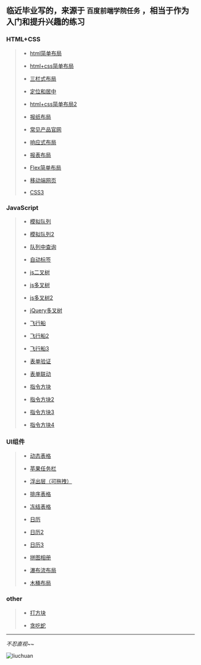 ## 临近毕业写的，来源于 `百度前端学院任务` ，相当于作为入门和提升兴趣的练习

### HTML+CSS

> - [html简单布局](https://tanf1995.github.io/task-web-javascript/1.html%E5%B8%83%E5%B1%80.html)
>
> - [html+css简单布局](https://tanf1995.github.io/task-web-javascript/2.html+css.html)
>
> - [三栏式布局](https://tanf1995.github.io/task-web-javascript/3.%E4%B8%89%E6%A0%8F%E5%BC%8F%E5%B8%83%E5%B1%80.html)
>
> - [定位和居中](https://tanf1995.github.io/task-web-javascript/4.%E5%AE%9A%E4%BD%8D%E4%B8%8E%E5%B1%85%E4%B8%AD.html)
>
> - [html+css简单布局2](https://tanf1995.github.io/task-web-javascript/05.%E4%BE%A7%E6%A0%8F.html)
>
> - [报纸布局](https://tanf1995.github.io/task-web-javascript/06.%E6%A8%A1%E6%8B%9F%E6%8A%A5%E7%BA%B8%E6%8E%92%E7%89%88/06.%E6%A8%A1%E6%8B%9F%E6%8A%A5%E7%BA%B8%E6%8E%92%E7%89%88.html)
>
> - [常见产品官网](https://tanf1995.github.io/task-web-javascript/07.%E5%B8%B8%E8%A7%81%E4%BA%A7%E5%93%81%E5%AE%98%E7%BD%91/07.%E4%BA%A7%E5%93%81%E5%AE%98%E7%BD%91.html)
>
> - [响应式布局](https://tanf1995.github.io/task-web-javascript/08.%E5%93%8D%E5%BA%94%E5%BC%8F%E5%B8%83%E5%B1%80.html)
>
> - [报表布局](https://tanf1995.github.io/task-web-javascript/08.%E5%93%8D%E5%BA%94%E5%BC%8F%E5%B8%83%E5%B1%80.html)
>
> - [Flex简单布局](https://tanf1995.github.io/task-web-javascript/08.%E5%93%8D%E5%BA%94%E5%BC%8F%E5%B8%83%E5%B1%80.html)
>
> - [移动端网页](https://tanf1995.github.io/task-web-javascript/11.%E7%A7%BB%E5%8A%A8%E7%AB%AF%E7%BD%91%E7%AB%99/11.%E7%A7%BB%E5%8A%A8%E7%AB%AF%E7%BD%91%E7%AB%99.html)
>
> - [CSS3](https://tanf1995.github.io/task-web-javascript/12.css3.html)

### JavaScript

> - [模拟队列](https://tanf1995.github.io/task-web-javascript/18.%E6%A8%A1%E6%8B%9F%E9%98%9F%E5%88%97.html)
>
> - [模拟队列2](https://tanf1995.github.io/task-web-javascript/19.%E6%A8%A1%E6%8B%9F%E9%98%9F%E5%88%972.html)
>
> - [队列中查询](https://tanf1995.github.io/task-web-javascript/20.%E9%98%9F%E5%88%97%E4%B8%AD%E6%9F%A5%E8%AF%A2.html)
>
> - [自动标签](https://tanf1995.github.io/task-web-javascript/21.%E5%A2%9E%E5%8A%A0%E6%A0%87%E7%AD%BE.html)
>
> - [js二叉树](https://tanf1995.github.io/task-web-javascript/22.JavaScript%E4%BA%8C%E5%8F%89%E6%A0%91/22.js%E4%BA%8C%E5%8F%89%E6%A0%91.html)
>
> - [js多叉树](https://tanf1995.github.io/task-web-javascript/23.js%E5%A4%9A%E5%8F%89%E6%A0%91/23.js%E5%A4%9A%E5%8F%89%E6%A0%91.html)
>
> - [js多叉树2](https://tanf1995.github.io/task-web-javascript/24.js%E6%A0%912/24.js%E6%A0%912.html)
>
> - [jQuery多叉树](https://tanf1995.github.io/task-web-javascript/25.jq%E6%A0%91%E4%BE%8B/25.jq%E6%A0%91.html)
>
> - [飞行船](https://tanf1995.github.io/task-web-javascript/26.%E9%A3%9E%E8%A1%8C%E8%88%B9/26.%E9%A3%9E%E8%A1%8C%E8%88%B9.html)
>
> - [飞行船2](https://tanf1995.github.io/task-web-javascript/27.%E9%A3%9E%E8%A1%8C%E8%88%B9%E6%94%B9%E8%BF%9B/27.%E9%A3%9E%E8%A1%8C%E8%88%B9%E6%94%B9%E8%BF%9B.html)
>
> - [飞行船3](https://tanf1995.github.io/task-web-javascript/28.%E9%A3%9E%E8%88%B93.0/28.%E9%A3%9E%E8%88%B93.0.html)
>
> - [表单验证](https://tanf1995.github.io/task-web-javascript/30.%E5%A4%9A%E4%B8%AA%E8%A1%A8%E5%8D%95%E9%AA%8C%E8%AF%81.html)
>
> - [表单联动](https://tanf1995.github.io/task-web-javascript/31.%E8%A1%A8%E5%8D%95%E8%81%94%E5%8A%A8.html)
>
> - [指令方块](https://tanf1995.github.io/task-web-javascript/33.%E6%8C%87%E4%BB%A4%E6%96%B9%E5%9D%97/33.%E6%8C%87%E4%BB%A4%E6%96%B9%E5%9D%97.html)
>
> - [指令方块2](https://tanf1995.github.io/task-web-javascript/34.%E6%8C%87%E4%BB%A4%E6%96%B9%E5%9D%972.0/34.%E6%8C%87%E4%BB%A4%E6%96%B9%E5%9D%972.0.html)
>
> - [指令方块3](https://tanf1995.github.io/task-web-javascript/35.%E6%8C%87%E4%BB%A4%E6%96%B9%E5%9D%973.0/35.%E6%8C%87%E4%BB%A4%E6%96%B9%E5%9D%973.0.html)
>
> - [指令方块4](https://tanf1995.github.io/task-web-javascript/36.%E6%8C%87%E4%BB%A4%E6%96%B9%E5%9D%974.0/36.%E6%8C%87%E4%BB%A4%E6%96%B9%E5%9D%974.0.html)

### UI组件

> - [动态表格](https://tanf1995.github.io/my-test/%E5%89%8D%E7%AB%AFdemo/9.4%20demo%E5%90%88%E9%9B%86/%E5%8A%A8%E6%80%81%E7%94%9F%E6%88%90%E8%A1%A8%E6%A0%BC.html)
>
> - [苹果任务栏](https://tanf1995.github.io/my-test/%E5%89%8D%E7%AB%AFdemo/9.4%20demo%E5%90%88%E9%9B%86/%E8%8B%B9%E6%9E%9C%E7%94%B5%E8%84%91%E4%BB%BB%E5%8A%A1%E6%A0%8F.html)
>
> - [浮出层（可拖拽）](https://tanf1995.github.io/task-web-javascript/37.%E6%B5%AE%E5%87%BA%E5%B1%82/37.%E6%B5%AE%E5%87%BA%E5%B1%82.html)
>
> - [排序表格](https://tanf1995.github.io/task-web-javascript/38.%E6%8E%92%E5%BA%8F%E8%A1%A8%E6%A0%BC/38.%E6%8E%92%E5%BA%8F%E8%A1%A8%E6%A0%BC.html)
>
> - [冻结表格](https://tanf1995.github.io/task-web-javascript/39.%E5%86%BB%E7%BB%93%E8%A1%A8%E6%A0%BC/39.%E5%86%BB%E7%BB%93%E8%A1%A8%E6%A0%BC.html)
>
> - [日历](https://tanf1995.github.io/task-web-javascript/40.%E6%97%A5%E5%8E%86%E7%BB%84%E4%BB%B6/40.%E6%97%A5%E5%8E%86%E7%BB%84%E4%BB%B6.html)
>
> - [日历2](https://tanf1995.github.io/task-web-javascript/41.%E6%97%A5%E5%8E%86%E7%BB%84%E4%BB%B62.0/41.%E6%97%A5%E5%8E%86%E7%BB%84%E4%BB%B62.0.html)
>
> - [日历3](https://tanf1995.github.io/task-web-javascript/42.%E6%97%A5%E5%8E%86%E7%BB%84%E4%BB%B63.0/42.%E6%97%A5%E5%8E%86%E7%BB%84%E4%BB%B63.0.html)
>
> - [拼图相册](https://tanf1995.github.io/task-web-javascript/43.%E6%8B%BC%E5%9B%BE%E7%9B%B8%E5%86%8C/43.%E6%8B%BC%E5%9B%BE%E7%9B%B8%E5%86%8C.html)
>
> - [瀑布流布局](https://tanf1995.github.io/task-web-javascript/44.%E7%80%91%E5%B8%83%E6%B5%81%E5%B8%83%E5%B1%80/44.%E7%80%91%E5%B8%83%E6%B5%81%E5%B8%83%E5%B1%80.html)
>
> - [木桶布局](https://tanf1995.github.io/task-web-javascript/45.%E6%9C%A8%E6%A1%B6%E5%B8%83%E5%B1%80/45.%E6%9C%A8%E6%A1%B6%E5%B8%83%E5%B1%80.html)

### other

> - [打方块](https://tanf1995.github.io/task-web-javascript/46.%E6%89%93%E6%96%B9%E5%9D%97/46.%E5%A4%A7%E6%96%B9%E5%9D%97.html)
>
> - [贪吃蛇](https://tanf1995.github.io/task-web-javascript/47.%E8%B4%AA%E5%90%83%E8%9B%87/47.%E8%B4%AA%E5%90%83%E8%9B%87.html)

***

*不忍直视~~*

![liuchuan](http://b-ssl.duitang.com/uploads/item/201203/24/20120324111941_JYrRn.thumb.700_0.jpeg)
